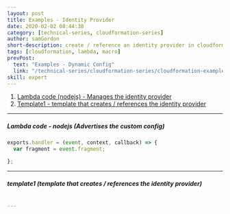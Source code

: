 ```yaml
---
layout: post
title: Examples - Identity Provider
date: 2020-02-02 08:44:38
category: [technical-series, cloudformation-series]
author: samGordon
short-description: create / reference an identity provider in cloudformation
tags: [cloudformation, lambda, macro]
prevPost:
  text: "Examples - Dynamic Config"
  link: "/technical-series/cloudformation-series/cloudformation-examples-dynamic-config"
skill: expert
---
```


1. [Lambda code (nodejs) - Manages the identity provider](#javascript)
2. [Template1 - template that creates / references the identity provider](#template1)

---

<a name = "javascript"></a>
##### Lambda code - nodejs (Advertises the custom config)

```javascript
exports.handler = (event, context, callback) => {
  var fragment = event.fragment;

};
```

---

<a name = "template1"></a>
##### template1 (template that creates / references the identity provider)

```json

```
```yml
---

```
